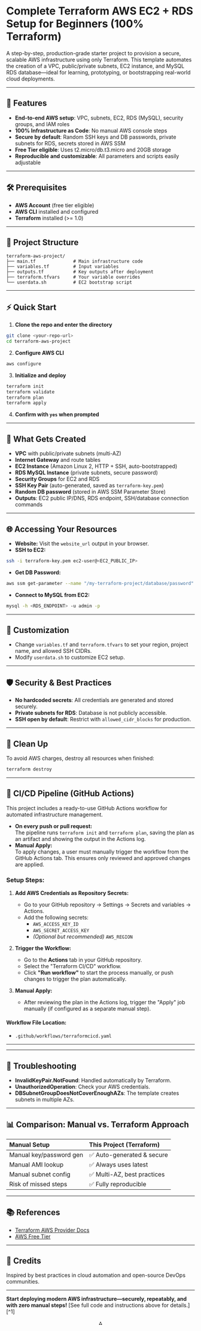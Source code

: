 # Complete Terraform AWS EC2 + RDS Setup for Beginners (100% Terraform)

A step-by-step, production-grade starter project to provision a secure, scalable AWS infrastructure using only Terraform. This template automates the creation of a VPC, public/private subnets, EC2 instance, and MySQL RDS database—ideal for learning, prototyping, or bootstrapping real-world cloud deployments.

---

## 🚀 Features

- **End-to-end AWS setup**: VPC, subnets, EC2, RDS (MySQL), security groups, and IAM roles
- **100% Infrastructure as Code**: No manual AWS console steps
- **Secure by default**: Random SSH keys and DB passwords, private subnets for RDS, secrets stored in AWS SSM
- **Free Tier eligible**: Uses t2.micro/db.t3.micro and 20GB storage
- **Reproducible and customizable**: All parameters and scripts easily adjustable

---

## 🛠️ Prerequisites

- **AWS Account** (free tier eligible)
- **AWS CLI** installed and configured
- **Terraform** installed (>= 1.0)

---

## 📁 Project Structure

```
terraform-aws-project/
├── main.tf              # Main infrastructure code
├── variables.tf         # Input variables
├── outputs.tf           # Key outputs after deployment
├── terraform.tfvars     # Your variable overrides
└── userdata.sh          # EC2 bootstrap script
```


---

## ⚡ Quick Start

1. **Clone the repo and enter the directory**

```bash
git clone <your-repo-url>
cd terraform-aws-project
```

2. **Configure AWS CLI**

```bash
aws configure
```

3. **Initialize and deploy**

```bash
terraform init
terraform validate
terraform plan
terraform apply
```

4. **Confirm with `yes` when prompted**

---

## 🔑 What Gets Created

- **VPC** with public/private subnets (multi-AZ)
- **Internet Gateway** and route tables
- **EC2 Instance** (Amazon Linux 2, HTTP + SSH, auto-bootstrapped)
- **RDS MySQL Instance** (private subnets, secure password)
- **Security Groups** for EC2 and RDS
- **SSH Key Pair** (auto-generated, saved as `terraform-key.pem`)
- **Random DB password** (stored in AWS SSM Parameter Store)
- **Outputs**: EC2 public IP/DNS, RDS endpoint, SSH/database connection commands

---

## 🌐 Accessing Your Resources

- **Website:** Visit the `website_url` output in your browser.
- **SSH to EC2:**

```bash
ssh -i terraform-key.pem ec2-user@<EC2_PUBLIC_IP>
```

- **Get DB Password:**

```bash
aws ssm get-parameter --name "/my-terraform-project/database/password" --with-decryption --query Parameter.Value --output text
```

- **Connect to MySQL from EC2:**

```bash
mysql -h <RDS_ENDPOINT> -u admin -p
```


---

## 🧰 Customization

- Change `variables.tf` and `terraform.tfvars` to set your region, project name, and allowed SSH CIDRs.
- Modify `userdata.sh` to customize EC2 setup.

---

## 🛡️ Security \& Best Practices

- **No hardcoded secrets**: All credentials are generated and stored securely.
- **Private subnets for RDS**: Database is not publicly accessible.
- **SSH open by default**: Restrict with `allowed_cidr_blocks` for production.

---

## 🧹 Clean Up

To avoid AWS charges, destroy all resources when finished:

```bash
terraform destroy
```
---

## 🚦 CI/CD Pipeline (GitHub Actions)

This project includes a ready-to-use GitHub Actions workflow for automated infrastructure management.

- **On every push or pull request:**  
  The pipeline runs `terraform init` and `terraform plan`, saving the plan as an artifact and showing the output in the Actions log.
- **Manual Apply:**  
  To apply changes, a user must manually trigger the workflow from the GitHub Actions tab. This ensures only reviewed and approved changes are applied.

### **Setup Steps:**

1. **Add AWS Credentials as Repository Secrets:**
   - Go to your GitHub repository → Settings → Secrets and variables → Actions.
   - Add the following secrets:
     - `AWS_ACCESS_KEY_ID`
     - `AWS_SECRET_ACCESS_KEY`
     - *(Optional but recommended)* `AWS_REGION`

2. **Trigger the Workflow:**
   - Go to the **Actions** tab in your GitHub repository.
   - Select the "Terraform CI/CD" workflow.
   - Click **"Run workflow"** to start the process manually, or push changes to trigger the plan automatically.

3. **Manual Apply:**
   - After reviewing the plan in the Actions log, trigger the "Apply" job manually (if configured as a separate manual step).

#### **Workflow File Location:**
- `.github/workflows/terraformcicd.yaml`

---

---

## 📝 Troubleshooting

- **InvalidKeyPair.NotFound**: Handled automatically by Terraform.
- **UnauthorizedOperation**: Check your AWS credentials.
- **DBSubnetGroupDoesNotCoverEnoughAZs**: The template creates subnets in multiple AZs.

---

## 📊 Comparison: Manual vs. Terraform Approach

| Manual Setup | This Project (Terraform) |
| :-- | :-- |
| Manual key/password gen | ✅ Auto-generated \& secure |
| Manual AMI lookup | ✅ Always uses latest |
| Manual subnet config | ✅ Multi-AZ, best practices |
| Risk of missed steps | ✅ Fully reproducible |


---

## 📚 References

- [Terraform AWS Provider Docs](https://registry.terraform.io/providers/hashicorp/aws/latest/docs)
- [AWS Free Tier](https://aws.amazon.com/free/)

---

## 🙏 Credits

Inspired by best practices in cloud automation and open-source DevOps communities.

---

**Start deploying modern AWS infrastructure—securely, repeatably, and with zero manual steps!**
[See full code and instructions above for details.][^1]

<div style="text-align: center">⁂</div>
